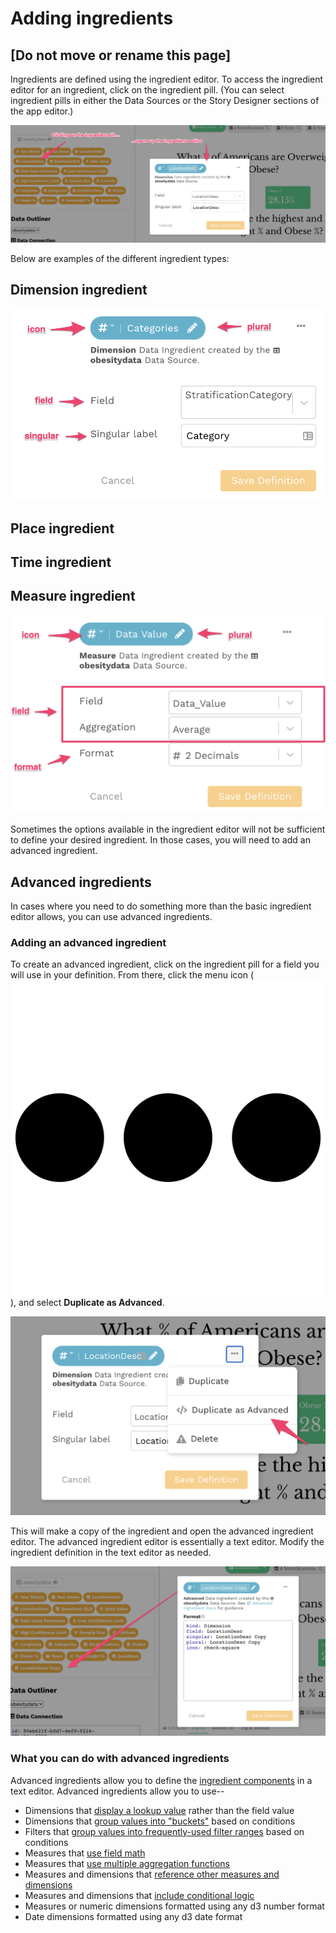 # Adding ingredients

## \[Do not move or rename this page\]

Ingredients are defined using the ingredient editor. To access the ingredient editor for an ingredient, click on the ingredient pill. \(You can select ingredient pills in either the Data Sources or the Story Designer sections of the app editor.\)

![Access the ingredient editor by clicking on an ingredient pill](../../../.gitbook/assets/image%20%2834%29.png)

Below are examples of the different ingredient types:

## Dimension ingredient

![Dimension ingredient](../../../.gitbook/assets/image%20%2846%29.png)

## Place ingredient

## Time ingredient

## Measure ingredient

![A basic measure](../../../.gitbook/assets/image%20%2835%29.png)

Sometimes the options available in the ingredient editor will not be sufficient to define your desired ingredient. In those cases, you will need to add an advanced ingredient. 

## Advanced ingredients

In cases where you need to do something more than the basic ingredient editor allows, you can use advanced ingredients. 

### Adding an advanced ingredient

To create an advanced ingredient, click on the ingredient pill for a field you will use in your definition. From there, click the menu icon \(![](../../../.gitbook/assets/ellipsis-h-solid.svg)\), and select **Duplicate as Advanced**. 

![Select Duplicate as Advanced to create an advanced ingredient](../../../.gitbook/assets/image%20%2836%29.png)

This will make a copy of the ingredient and open the advanced ingredient editor. The advanced ingredient editor is essentially a text editor. Modify the ingredient definition in the text editor as needed. 

![Duplicate ingredient created with text editor](../../../.gitbook/assets/image%20%2843%29.png)

### What you can do with advanced ingredients

Advanced ingredients allow you to define the [ingredient components](../add-a-data-source.md#ingredient-components) in a text editor. Advanced ingredients allow you to use--

* Dimensions that [display a lookup value](../advanced-ingredients/lookup-dimensions.md) rather than the field value
* Dimensions that [group values into "buckets"](../advanced-ingredients/bucketed-dimensions.md) based on conditions 
* Filters that [group values into frequently-used filter ranges](../advanced-ingredients/quickselect-filters-incomplete.md) based on conditions
* Measures that [use field math](../advanced-ingredients/complex-formulas-incomplete.md#field-math)
* Measures that [use multiple aggregation functions](../advanced-ingredients/complex-formulas-incomplete.md#multiple-aggregate-functions)
* Measures and dimensions that [reference other measures and dimensions](../advanced-ingredients/complex-formulas-incomplete.md#references-to-other-measures-and-dimensions)
* Measures and dimensions that [include conditional logic](../advanced-ingredients/complex-formulas-incomplete.md#conditional-logic)
* Measures or numeric dimensions formatted using any d3 number format
* Date dimensions formatted using any d3 date format

